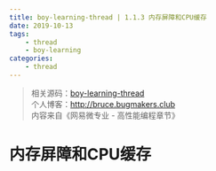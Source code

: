 ```yaml
---
title: boy-learning-thread | 1.1.3 内存屏障和CPU缓存
date: 2019-10-13
tags: 
    - thread
    - boy-learning
categories: 
    - thread
---
```

<!-- more -->
> 相关源码：[boy-learning-thread](https://github.com/BruceOuyang/boy-learning-thread)   
> 个人博客：http://bruce.bugmakers.club  
> 内容来自《网易微专业 - 高性能编程章节》

# 内存屏障和CPU缓存